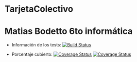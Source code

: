 # TarjetaColectivo
# Matias Bodetto 6to informática

* Información de los tests:
[![Build Status](https://travis-ci.org/mbodetto/TarjetaColectivo.svg?branch=master)](https://travis-ci.org/mbodetto/TarjetaColectivo)

* Porcentaje cubierto: 
[![Coverage Status](https://coveralls.io/repos/github/mbodetto/TarjetaColectivo/badge.svg?branch=master)](https://coveralls.io/github/mbodetto/TarjetaColectivo?branch=master)
<a href='https://coveralls.io/github/mbodetto/TarjetaColectivo?branch=master'><img src='https://coveralls.io/repos/github/mbodetto/TarjetaColectivo/badge.svg?branch=master' alt='Coverage Status' /></a>
